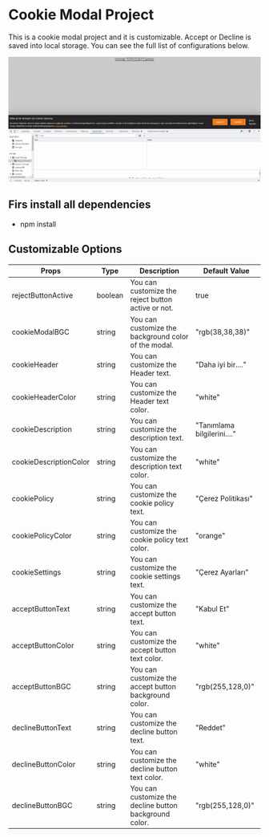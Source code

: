 # Cookie Modal Project

This is a cookie modal project and it is customizable. Accept or Decline is saved into local storage. You can see the full list of configurations below.

![gif](./public/page.gif)

## Firs install all dependencies

- npm install

## Customizable Options

| Props                  | Type    | Description                                            | Default Value               |
|------------------------|---------|--------------------------------------------------------|-----------------------------|
| rejectButtonActive     | boolean | You can customize the reject button active or not.     | true                        |
| cookieModalBGC         | string  | You can customize the background color of the modal.   | "rgb(38,38,38)"             |
| cookieHeader           | string  | You can customize the Header text.                     | "Daha iyi bir...."          |
| cookieHeaderColor      | string  | You can customize the Header text color.               | "white"                     |
| cookieDescription      | string  | You can customize the description text.                | "Tanımlama bilgilerini...." |
| cookieDescriptionColor | string  | You can customize the description text color.          | "white"                     |
| cookiePolicy           | string  | You can customize the cookie policy text.              | "Çerez Politikası"          |
| cookiePolicyColor      | string  | You can customize the cookie policy text color.        | "orange"                    |
| cookieSettings         | string  | You can customize the cookie settings text.            | "Çerez Ayarları"            |
| acceptButtonText       | string  | You can customize the accept button text.              | "Kabul Et"                  |
| acceptButtonColor      | string  | You can customize the accept button text color.        | "white"                     |
| acceptButtonBGC        | string  | You can customize the accept button background color.  | "rgb(255,128,0)"            |
| declineButtonText      | string  | You can customize the decline button text.             | "Reddet"                    |
| declineButtonColor     | string  | You can customize the decline button text color.       | "white"                     |
| declineButtonBGC       | string  | You can customize the decline button background color. | "rgb(255,128,0)"            |

